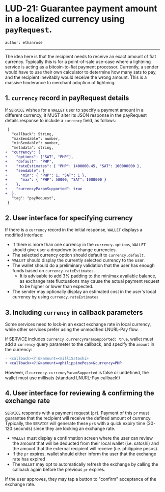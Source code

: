 LUD-21: Guarantee payment amount in a localized currency using `payRequest`.
================================================

`author: ethanrose`

---

The idea here is that the recipient needs to receive an exact amount of fiat currency. Typically this is for a point-of-sale use-case where a lightning service is acting as a bitcoin-to-fiat payment processor. Currently, a sender would have to use their own calculator to determine how many sats to pay, and the recipient inevitably would receive the wrong amount. This is a massive hinderance to merchant adoption of lightning.

## 1. `currency` record in payRequest details

If `SERVICE` wishes for a `WALLET` user to specify a payment amount in a different currency, it MUST alter its JSON response in the payRequest details response to include a `currency` field, as follows:

```diff
 {
   "callback": String,
   "maxSendable": number,
   "minSendable": number,
   "metadata": string,
+  "currency": {
+    "options": ["SAT", "PHP"],
+    "default": "PHP",
+    "rateEstimates": { "PHP": 1400000.45, "SAT": 100000000 },
+    "sendable": {
+      "min": { "PHP": 1, "SAT": 1 },
+      "max": { "PHP": 50000, "SAT": 1000000 }
+    },
+    "currencyParamSupported": true
+  },
   "tag": "payRequest",
 }
```

## 2. User interface for specifying currency

If there is a `currency` record in the initial response, `WALLET` displays a modified interface:

- If there is more than one currency in the `currency.options`, `WALLET` should give user a dropdown to change currencies.
- The selected currency option should default to `currency.default`.
- `WALLET` should display the currently selected currency to the user.
- The wallet should do a preliminary validation that the user has enough funds based on `currency.rateEstimates`.
  - It is advisable to add 3% padding to the min/max available balance, as exchange rate fluctuations may cause the actual payment request to be higher or lower than expected.
- The sender may optionally display an estimated cost in the user's local currency by using `currency.rateEstimates`


## 3. Including `currency` in callback parameters

Some services need to lock-in an exact exchange rate in local currency, while other services prefer using the unmodified LNURL-Pay flow.

If SERVICE includes `currency.currencyParamSupported: true`, wallet must add a `currency` query parameter to the callback, and specify the `amount` in the currency:

```diff
- <callback><?|&>amount=<milliSatoshi>
+ <callback><?|&>amount=<philippinePeso>&currency=PHP
```

However, if `currency.currencyParamSupported` is false or undefined, the wallet must use millisats (standard LNURL-Pay callback!)

## 4. User interface for reviewing & confirming the exchange rate

`SERVICE` responds with a payment request (`pr`). Payment of this `pr` must guarantee that the recipient will receive the defined amount of currency. Typically, the `SERVICE` will generate these `pr`s with a quick expiry time (30-120 seconds) since they are locking an exchange rate.
- `WALLET` must display a confirmation screen where the user can review the amount that will be deducted from their local wallet (i.e. satoshi) and the amount that the external recipient will receive (i.e. philippine pesos).
- If the `pr` expires, wallet should either inform the user that the exchange rate has expired 
- The `WALLET` may opt to automatically refresh the exchange by calling the callback again before the previous `pr` expires.

If the user approves, they may tap a button to "confirm" acceptance of the exchange rate.
